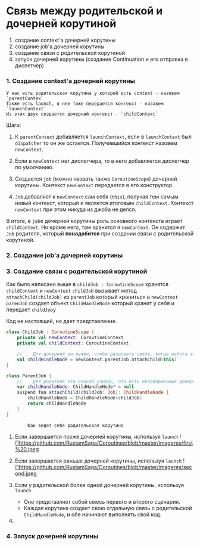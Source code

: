 
# Связь между родительской и дочерней корутиной

1. создание context'а дочерней корутины
2. создание job'а дочерней корутины
3. создание связи с родительской корутиной
4. запуск дочерней корутины (создание Continuation и его отправка в диспетчер)

### 1. Создание context'а дочерней корутины

    У нас есть родительская корутина у которой есть context - назовем `parentContex`
    Также есть launch, в нее тоже передается контекст - назавем `launchContext`
    Из этих двух создается дочерний контекст - `childContext`

Шаги:

1. К `parentContext` добавляется `launchContext`, если в `launchContext` был `dispatcher` то он же
   остается. Получившийся контекст назовем `newContext`.

2. Если в `newContext` нет диспетчера, то в него добавляется диспетчер по умолчанию.
3. Создается `job` (можно назвать также `CoroutineScope`) дочерней корутины. Контекст `newContext`
   передается в его конструктор
4. `Job` добавляет к `newContext` сам себя (`this`), получая тем самым новый контекст, который и
   является итоговым `childContext`. Контекст `newContext` при этом никуда из джоба не делся.

В итоге, в `job`е дочерней корутины роль основного контекста играет `childContext`. Но кроме него,
там хранится и `newContext`. Он содержит `Job` родителя, который **понадобится** при создании связи
с родительской корутиной.

### 2. Создание job'а дочерней корутины

### 3. Создание связи с родительской корутиной

Как было написано выше в `childJob : CoroutineScope` хранятся `childContext` и `newContext`
`childJob` вызывает метод `attachChild(childJob)` из `parentJob` который храниться в `newContext`
`parenJob` создает объект `ChildHandleNode` который хранит у себя и передает `childJob`у

Код не настоящий, но дает представление.

```kotlin
class ChildJob : CoroutineScope {
    private val newContext: CoroutineContext
    private val childContext: CoroutineContext

    //    Для дочерней он нужен, чтобы разорвать связь, когда работа завершена
    val childHindleNode = newContext.parentJob.attachChild(this)
}

class ParentJob {
    //    Для родителя это способ узнать, что есть незавершенные дочерние корутины. 
    var childHandleNode: ChildHandleNode? = null
    suspend fun attachChild(childJob: Job): ChildHandleNode {
        childHandleNode = ChildHandleNode(childJob)
        return childHandleNode
    }
}
```

            Как ведет себя родительская корутина

1. Если завершается позже дочерней корутины, используя `launch`
   ![]https://github.com/RustamSaga/Coroutines/blob/master/imageres/first%20.jpeg
2. Если завершается раньше дочерней корутины, используя `launch`
   ![]https://github.com/RustamSaga/Coroutines/blob/master/imageres/second.jpeg
3. Если у радительской более одной дочерней корутины, используя `launch`
    * Оно представляет собой смесь первого и второго сценария.
    * Каждая корутина создает свою отдельную связь с родительской `ChildHandleNode`, и обе начинают
      выполнять свой код.

4.

### 4. Запуск дочерней корутины
